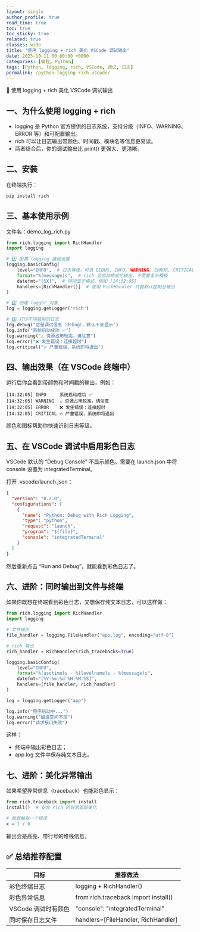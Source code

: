 ```yaml
---
layout: single
author_profile: true
read_time: true
toc: true
toc_sticky: true
related: true
classes: wide
title: "使用 logging + rich 美化 VSCode 调试输出"
date: 2025-10-11 00:00:00 +0800
categories: [编程, Python]
tags: [Python, logging, rich, VSCode, 调试, 日志]
permalink: /python-logging-rich-vscode/
---
```


🌈 使用 logging + rich 美化 VSCode 调试输出

## 一、为什么使用 logging + rich
- logging 是 Python 官方提供的日志系统，支持分级（INFO、WARNING、ERROR 等）和可配置输出。
- rich 可以让日志输出带颜色、时间戳、模块名等信息更易读。
- 两者结合后，你的调试输出比 print() 更强大、更清晰。

## 二、安装
在终端执行：
```bash
pip install rich
```

## 三、基本使用示例
文件名：demo_log_rich.py
```python
from rich.logging import RichHandler
import logging

# 1️⃣ 配置 logging 基础设置
logging.basicConfig(
    level="INFO",  # 日志等级，可选 DEBUG, INFO, WARNING, ERROR, CRITICAL
    format="%(message)s",  # rich 会自动格式化输出，不需要复杂模板
    datefmt="[%X]",  # 时间显示格式，例如 [14:32:05]
    handlers=[RichHandler()]  # 使用 RichHandler 代替默认控制台输出
)

# 2️⃣ 创建 logger 对象
log = logging.getLogger("rich")

# 3️⃣ 打印不同级别的日志
log.debug("这是调试信息（debug），默认不会显示")
log.info("系统启动成功 ✅")
log.warning("⚠️ 资源占用较高，请注意")
log.error("❌ 发生错误：连接超时")
log.critical("🔥 严重错误，系统即将退出")
```

## 四、输出效果（在 VSCode 终端中）
运行后你会看到带颜色和时间戳的输出，例如：
```
[14:32:05] INFO     系统启动成功 ✅
[14:32:05] WARNING  ⚠️ 资源占用较高，请注意
[14:32:05] ERROR    ❌ 发生错误：连接超时
[14:32:05] CRITICAL 🔥 严重错误，系统即将退出
```
颜色和图标帮助你快速识别日志等级。

## 五、在 VSCode 调试中启用彩色日志
VSCode 默认的 “Debug Console” 不显示颜色。需要在 launch.json 中将 console 设置为 integratedTerminal。

打开 .vscode/launch.json：
```json
{
  "version": "0.2.0",
  "configurations": [
    {
      "name": "Python: Debug with Rich Logging",
      "type": "python",
      "request": "launch",
      "program": "${file}",
      "console": "integratedTerminal"
    }
  ]
}
```
然后重新点击 “Run and Debug”，就能看到彩色日志了。

## 六、进阶：同时输出到文件与终端
如果你既想在终端看到彩色日志，又想保存纯文本日志，可以这样做：
```python
from rich.logging import RichHandler
import logging

# 文件输出
file_handler = logging.FileHandler("app.log", encoding="utf-8")

# rich 输出
rich_handler = RichHandler(rich_tracebacks=True)

logging.basicConfig(
    level="INFO",
    format="%(asctime)s - %(levelname)s - %(message)s",
    datefmt="[%Y-%m-%d %H:%M:%S]",
    handlers=[file_handler, rich_handler]
)

log = logging.getLogger("app")

log.info("程序启动中...")
log.warning("磁盘空间不足")
log.error("请求接口失败")
```
这样：
- 终端中输出彩色日志；
- app.log 文件中保存纯文本日志。

## 七、进阶：美化异常输出
如果希望异常信息（traceback）也能彩色显示：
```python
from rich.traceback import install
install()  # 安装 rich 的异常追踪美化

# 故意触发一个错误
x = 1 / 0
```
输出会是高亮、带行号的堆栈信息。

## ✅ 总结推荐配置
| 目标 | 推荐做法 |
| --- | --- |
| 彩色终端日志 | logging + RichHandler() |
| 彩色异常信息 | from rich.traceback import install() |
| VSCode 调试时有颜色 | "console": "integratedTerminal" |
| 同时保存日志文件 | handlers=[FileHandler, RichHandler] |
